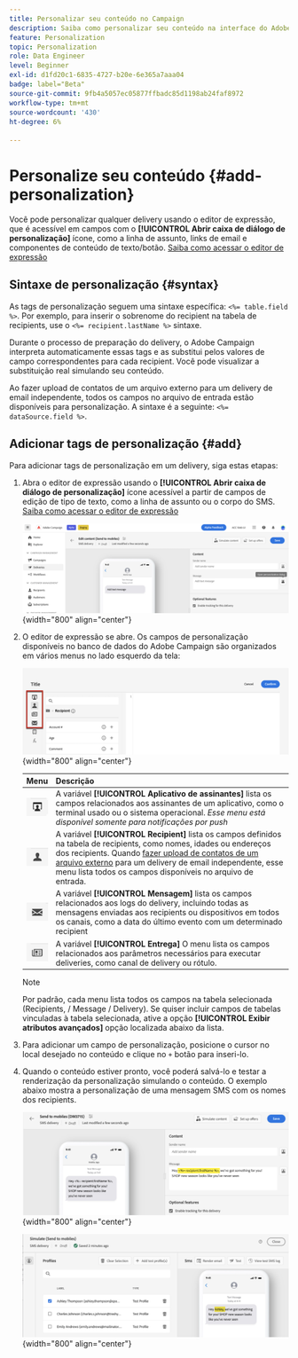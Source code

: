 ```yaml
---
title: Personalizar seu conteúdo no Campaign
description: Saiba como personalizar seu conteúdo na interface do Adobe Campaign Web
feature: Personalization
topic: Personalization
role: Data Engineer
level: Beginner
exl-id: d1fd20c1-6835-4727-b20e-6e365a7aaa04
badge: label="Beta"
source-git-commit: 9fb4a5057ec05877ffbadc85d1198ab24faf8972
workflow-type: tm+mt
source-wordcount: '430'
ht-degree: 6%

---
```



# Personalize seu conteúdo {#add-personalization}

Você pode personalizar qualquer delivery usando o editor de expressão, que é acessível em campos com o **[!UICONTROL Abrir caixa de diálogo de personalização]** ícone, como a linha de assunto, links de email e componentes de conteúdo de texto/botão. [Saiba como acessar o editor de expressão](gs-personalization.md/#access)

## Sintaxe de personalização {#syntax}

As tags de personalização seguem uma sintaxe específica: `<%= table.field %>`. Por exemplo, para inserir o sobrenome do recipient na tabela de recipients, use o `<%= recipient.lastName %>` sintaxe.

Durante o processo de preparação do delivery, o Adobe Campaign interpreta automaticamente essas tags e as substitui pelos valores de campo correspondentes para cada recipient. Você pode visualizar a substituição real simulando seu conteúdo.

Ao fazer upload de contatos de um arquivo externo para um delivery de email independente, todos os campos no arquivo de entrada estão disponíveis para personalização. A sintaxe é a seguinte: `<%= dataSource.field %>`.

## Adicionar tags de personalização {#add}

Para adicionar tags de personalização em um delivery, siga estas etapas:

1. Abra o editor de expressão usando o **[!UICONTROL Abrir caixa de diálogo de personalização]** ícone acessível a partir de campos de edição de tipo de texto, como a linha de assunto ou o corpo do SMS. [Saiba como acessar o editor de expressão](gs-personalization.md/#access)

   ![](assets/perso-access.png){width="800" align="center"}

1. O editor de expressão se abre. Os campos de personalização disponíveis no banco de dados do Adobe Campaign são organizados em vários menus no lado esquerdo da tela:

   ![](assets/perso-insert-field.png){width="800" align="center"}

   | Menu | Descrição |
   |-----|------------|
   | ![](assets/do-not-localize/perso-subscribers-menu.png) | A variável **[!UICONTROL Aplicativo de assinantes]** lista os campos relacionados aos assinantes de um aplicativo, como o terminal usado ou o sistema operacional. *Esse menu está disponível somente para notificações por push* |
   | ![](assets/do-not-localize/perso-recipients-menu.png) | A variável **[!UICONTROL Recipient]** lista os campos definidos na tabela de recipients, como nomes, idades ou endereços dos recipients. Quando [fazer upload de contatos de um arquivo externo](../audience/file-audience.md) para um delivery de email independente, esse menu lista todos os campos disponíveis no arquivo de entrada. |
   | ![](assets/do-not-localize/perso-message-menu.png) | A variável **[!UICONTROL Mensagem]** lista os campos relacionados aos logs do delivery, incluindo todas as mensagens enviadas aos recipients ou dispositivos em todos os canais, como a data do último evento com um determinado recipient |
   | ![](assets/do-not-localize/perso-delivery-menu.png) | A variável **[!UICONTROL Entrega]** O menu lista os campos relacionados aos parâmetros necessários para executar deliveries, como canal de delivery ou rótulo. |

   >[!NOTE]
   >
   >Por padrão, cada menu lista todos os campos na tabela selecionada (Recipients, / Message / Delivery). Se quiser incluir campos de tabelas vinculadas à tabela selecionada, ative a opção **[!UICONTROL Exibir atributos avançados]** opção localizada abaixo da lista.

1. Para adicionar um campo de personalização, posicione o cursor no local desejado no conteúdo e clique no `+` botão para inseri-lo.

1. Quando o conteúdo estiver pronto, você poderá salvá-lo e testar a renderização da personalização simulando o conteúdo. O exemplo abaixo mostra a personalização de uma mensagem SMS com os nomes dos recipients.

   ![](assets/perso-preview1.png){width="800" align="center"}

   ![](assets/perso-preview2.png){width="800" align="center"}
